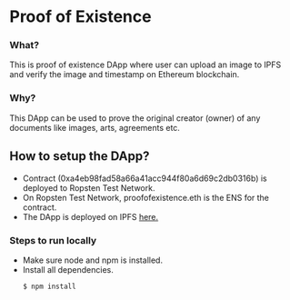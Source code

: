 # Proof of Existence

### What?
This is proof of existence DApp where user can upload an image to IPFS and verify the image and timestamp on Ethereum blockchain.

### Why?
This DApp can be used to prove the original creator (owner) of any documents like images, arts, agreements etc.

## How to setup the DApp?
- Contract (0xa4eb98fad58a66a41acc944f80a6d69c2db0316b) is deployed to Ropsten Test Network.
- On Ropsten Test Network, proofofexistence.eth is the ENS for the contract.
- The DApp is deployed on IPFS [here.](https://gateway.ipfs.io/ipfs/QmRz6kLct5qYQtfLNFwwpJ6epcCCok1dbd8oTW5i64TzbA)

### Steps to run locally
* Make sure node and npm is installed.
* Install all dependencies.
  ```
  $ npm install
  ```


